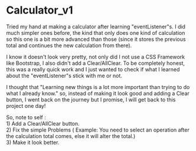 # Calculator_v1

Tried my hand at making a calculator after learning "eventListener"s. I did much simpler ones before, the kind that only does one kind of calculation so this one is a bit more advanced than those (since it stores the previous total and continues the new calculation from there).  
  
I know it doesn't look very pretty, not only did I not use a CSS Framework like Bootstrap, I also didn't add a Clear/AllClear. To be completely honest, this was a really quick work and I just wanted to check if what I learned about the "eventListener"s stick with me or not.  
  
I thought that "Learning new things is a lot more important than trying to do what I already know." so, instead of making it look good and adding a Clear button, I went back on the journey but I promise, I will get back to this project one day!  
  
  
So, note to self :  
                    1) Add a Clear/AllClear button.  
                    2) Fix the simple Problems ( Example: You need to select an operation after the calculation total comes, else it will alter the total.)  
                    3) Make it look better.  
                    
